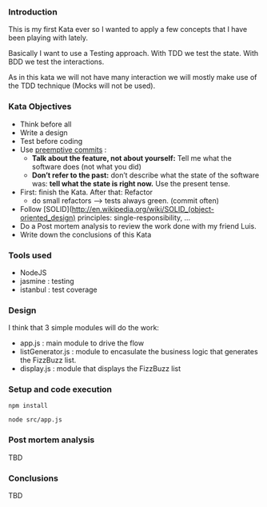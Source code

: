 ### IntroductionThis is my first Kata ever so I wanted to apply a few concepts that I have been playing with lately.Basically I want to use a Testing approach. With TDD we test the state. With BDD we test the interactions.As in this kata we will not have many interaction we will mostly make use of the TDD technique (Mocks will not be used).### Kata Objectives- Think before all- Write a design- Test before coding- Use [preemptive commits](http://arialdomartini.wordpress.com/2012/09/03/pre-emptive-commit-comments/) :  - __Talk about the feature, not about yourself:__ Tell me what the software does (not what you did)  - __Don’t refer to the past:__ don’t describe what the state of the software was: __tell what the state is right now.__ Use the present tense.- First: finish the Kata. After that: Refactor  - do small refactors —> tests always green. (commit often)- Follow [SOLID](http://en.wikipedia.org/wiki/SOLID_(object-oriented_design) principles: single-responsibility, ...- Do a Post mortem analysis to review the work done with my friend Luis.- Write down the conclusions of this Kata ### Tools used- NodeJS- jasmine : testing- istanbul : test coverage### DesignI think that 3 simple modules will do the work:
- app.js : main module to drive the flow- listGenerator.js : module to encasulate the business logic that generates the FizzBuzz list.- display.js : module that displays the FizzBuzz list### Setup and code execution```npm install
node src/app.js```### Post mortem analysisTBD### Conclusions TBD